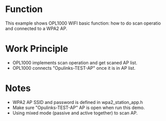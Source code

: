 # Function
This example shows OPL1000 WIFI basic function: how to do scan operatio and connected to a WPA2 AP. 

# Work Principle

- OPL1000 implements scan operation and get scaned AP list. 
- OPL1000 connects "Opulinks-TEST-AP" once it is in AP list.  

# Notes
-  WPA2 AP SSID and password is defined in wpa2_station_app.h
-  Make sure  "Opulinks-TEST-AP" AP is open when run this demo.
-  Using mixed mode (passive and active together) to scan AP.  